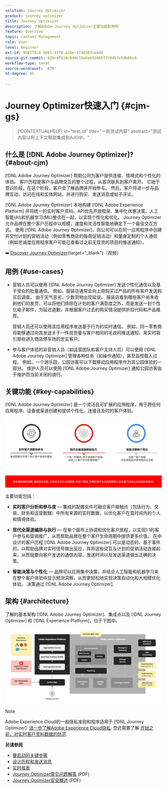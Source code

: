 ```yaml
---
solution: Journey Optimizer
product: journey optimizer
title: Journey Optimizer
description: 了解Adobe Journey Optimizer主要功能和用例
feature: Overview
topic: Content Management
role: User
level: Beginner
exl-id: 956178c0-9985-4ff8-a29e-17dd367ce4d4
source-git-commit: 020c4fb18cbd0c10a6eb92865f7f0457e5db8bc0
workflow-type: tm+mt
source-wordcount: '679'
ht-degree: 0%

---
```


# Journey Optimizer快速入门 {#cjm-gs}

>[!CONTEXTUALHELP]
>id="test_id"
>title="一些测试内容"
>abstract="测试内容以将上下文帮助集成到AJO中。"

## 什么是 [!DNL Adobe Journey Optimizer]?{#about-cjm}

[!DNL Adobe Journey Optimizer] 帮助公司为客户提供连接、情境式和个性化的体验。 客户历程是客户与品牌交互的整个过程，从首次联系到客户离开。 它始于意识阶段，在这个阶段，客户会了解品牌并开始参与。 然后，客户将进一步与品牌互动，访问在线和实体网站，并进行购买、发送消息或帖子评论。

[!DNL Adobe Journey Optimizer] 本地构建 [!DNL Adobe Experience Platform] 并将统一的实时客户资料、API优先开放框架、集中化优惠决策、人工智能(AI)和机器学习(ML)整合在一起，以实现个性化和优化。 Journey Optimizer允许品牌在整个客户历程中以规模、速度和灵活性智能地确定下一个最佳交互方式。 使用 [!DNL Adobe Journey Optimizer]，则公司可以在同一应用程序中创建并交付计划的营销活动（例如零售商店的每周促销活动）和量身定制的个人通信（例如忠诚度应用程序客户可能已查看过之前无现货的项目的推送通知）。

➡️ [Discover Journey Optimizer](https://experienceleague.adobe.com/docs/journey-optimizer-learn/tutorials/introduction-to-journey-optimizer/introduction.html){target=&quot;_blank&quot;}（视频）


## 用例 {#use-cases}

* 营销人员可以使用 [!DNL Adobe Journey Optimizer] 发送个性化通信以及基于受众的批量通信。 例如，服装店通常会向上周购买过产品的所有客户发送购买后调查。 由于天气恶劣，少数货物出现延误。 服装店看到哪些客户尚未收到他们的发货，可以将他们排除在计划的客户满意度之外，而是发送一封个性化电子邮件，为延迟道歉，并根据客户过去的购买情况提供折扣代码和产品推荐。

   营销人员还可以使用该应用程序发送基于行为的实时通信。 例如，同一零售商将能够通过向其发送关于一件现货量与客户相同的毛衣的推送通知，来实时吸引那些进入商店停车场的忠实客户。

* 参与客户体验的非营销人员（如运营团队和客户支持人员）可以使用 [!DNL Adobe Journey Optimizer] 管理各种任务（如操作通知），甚至监控载入过程。 例如，一个游乐园，公园访客可以下载移动应用程序作为其公园体验的一部分。 维护人员可以使用 [!DNL Adobe Journey Optimizer] 通知公园访客由于维护而当前关闭的骑行。

## 关键功能 {#key-capabilities}

[!DNL Adobe Journey Optimizer] 是一个灵活且可扩展的应用程序，用于跨任何应用程序、设备或渠道创建和提供个性化、连接且及时的客户体验。

![](assets/ajo-capabilities.png)

主要功能包括：

* **实时客户分析和参与度**  — 集成的配置文件可融合客户接触点（包括行为、交易、财务和运营数据）中所有来源的实时数据，以优化客户在其时间内的个人和情境体验。

* **现代全渠道编排与执行**  — 在单个画布上协调和优化客户旅程，以实现1:1的客户参与和营销推广，从而帮助品牌在整个客户生命周期中提供更多价值。 在中设计的客户历程 [!DNL Adobe Journey Optimizer] 可以是动态的、基于事件的，以帮助品牌对实时信号做出反应，并将这些交互与计划的促销活动连接起来，从而就要向客户发送的通信内容、发送时间以及发送渠道做出正确的决策。

* **智能决策与个性化**  — 品牌可以应用集中决策，并结合人工智能和机器学习来在整个客户体验中显示预测洞察，从而更轻松地实现决策自动化和大规模优化体验。 决策通过 [!DNL Adobe Journey Optimizer].

## 架构 {#architecture}

了解的基本架构 [!DNL Adobe Journey Optimizer]、集成点以及 [!DNL Journey Optimizer] 和 [!DNL Experience Platform]，位于下图中。

![](assets/ajo-architecture.png)


>[!NOTE]
>
> Adobe Experience Cloud的一般隐私准则和程序适用于 [!DNL Journey Optimizer]. [进一步了解Adobe Experience Cloud隐私](https://www.adobe.com/privacy/experience-cloud.html).
> 您还需要了解 [开始之前，对实时客户资料数据的防范](https://experienceleague.adobe.com/docs/experience-platform/profile/guardrails.html).


**另请参阅**

* [要启动的关键步骤](quick-start.md)
* [设计历程和发送消息](../building-journeys/journey-gs.md)
* [实时报表](../reports/live-report.md)
* [Journey Optimizer常见问题解答](assets/do-not-localize/AJO-FAQ.pdf) (PDF)
* [Journey Optimizer安全概述](https://www.adobe.com/content/dam/cc/en/security/pdfs/AJO_SecurityOverview.pdf) (PDF)
